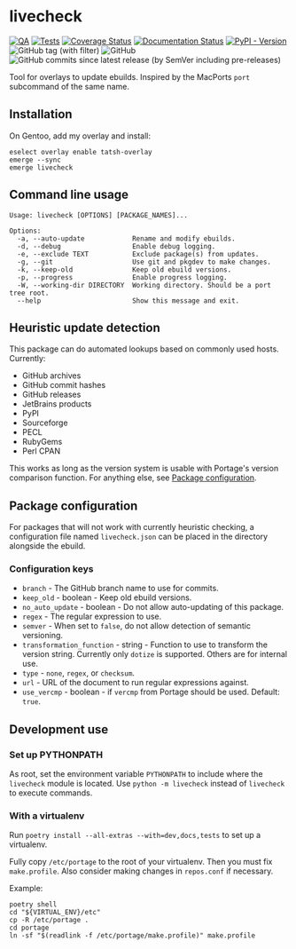 # livecheck

[![QA](https://github.com/Tatsh/livecheck/actions/workflows/qa.yml/badge.svg)](https://github.com/Tatsh/livecheck/actions/workflows/qa.yml)
[![Tests](https://github.com/Tatsh/livecheck/actions/workflows/tests.yml/badge.svg)](https://github.com/Tatsh/livecheck/actions/workflows/tests.yml)
[![Coverage Status](https://coveralls.io/repos/github/Tatsh/livecheck/badge.svg?branch=master)](https://coveralls.io/github/Tatsh/livecheck?branch=master)
[![Documentation Status](https://readthedocs.org/projects/livecheck/badge/?version=latest)](https://livecheck.readthedocs.io/en/latest/?badge=latest)
[![PyPI - Version](https://img.shields.io/pypi/v/livecheck)](https://pypi.org/project/livecheck/)
![GitHub tag (with filter)](https://img.shields.io/github/v/tag/Tatsh/livecheck)
![GitHub](https://img.shields.io/github/license/Tatsh/livecheck)
![GitHub commits since latest release (by SemVer including pre-releases)](https://img.shields.io/github/commits-since/Tatsh/livecheck/v0.0.13/master)

Tool for overlays to update ebuilds. Inspired by the MacPorts `port` subcommand of the same name.

## Installation

On Gentoo, add my overlay and install:

```shell
eselect overlay enable tatsh-overlay
emerge --sync
emerge livecheck
```

## Command line usage

```plain
Usage: livecheck [OPTIONS] [PACKAGE_NAMES]...

Options:
  -a, --auto-update            Rename and modify ebuilds.
  -d, --debug                  Enable debug logging.
  -e, --exclude TEXT           Exclude package(s) from updates.
  -g, --git                    Use git and pkgdev to make changes.
  -k, --keep-old               Keep old ebuild versions.
  -p, --progress               Enable progress logging.
  -W, --working-dir DIRECTORY  Working directory. Should be a port tree root.
  --help                       Show this message and exit.
```

## Heuristic update detection

This package can do automated lookups based on commonly used hosts. Currently:

- GitHub archives
- GitHub commit hashes
- GitHub releases
- JetBrains products
- PyPI
- Sourceforge
- PECL
- RubyGems
- Perl CPAN

This works as long as the version system is usable with Portage's version
comparison function. For anything else, see [Package configuration](#package-configuration).

## Package configuration

For packages that will not work with currently heuristic checking, a configuration file named
`livecheck.json` can be placed in the directory alongside the ebuild.

### Configuration keys

- `branch` - The GitHub branch name to use for commits.
- `keep_old` - boolean - Keep old ebuild versions.
- `no_auto_update` - boolean - Do not allow auto-updating of this package.
- `regex` - The regular expression to use.
- `semver` - When set to `false`, do not allow detection of semantic versioning.
- `transformation_function` - string - Function to use to transform the version string. Currently
  only `dotize` is supported. Others are for internal use.
- `type` - `none`, `regex`, or `checksum`.
- `url` - URL of the document to run regular expressions against.
- `use_vercmp` - boolean - if `vercmp` from Portage should be used. Default: `true`.

## Development use

### Set up PYTHONPATH

As root, set the environment variable `PYTHONPATH` to include where the `livecheck` module is
located. Use `python -m livecheck` instead of `livecheck` to execute commands.

### With a virtualenv

Run `poetry install --all-extras --with=dev,docs,tests` to set up a virtualenv.

Fully copy `/etc/portage` to the root of your virtualenv. Then you must fix `make.profile`. Also
consider making changes in `repos.conf` if necessary.

Example:

```shell
poetry shell
cd "${VIRTUAL_ENV}/etc"
cp -R /etc/portage .
cd portage
ln -sf "$(readlink -f /etc/portage/make.profile)" make.profile
```
